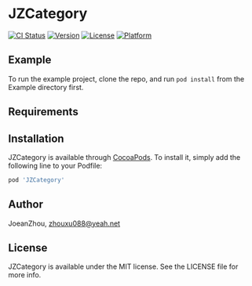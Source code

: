 # JZCategory

[![CI Status](https://img.shields.io/travis/JoeanZhou/JZCategory.svg?style=flat)](https://travis-ci.org/JoeanZhou/JZCategory)
[![Version](https://img.shields.io/cocoapods/v/JZCategory.svg?style=flat)](https://cocoapods.org/pods/JZCategory)
[![License](https://img.shields.io/cocoapods/l/JZCategory.svg?style=flat)](https://cocoapods.org/pods/JZCategory)
[![Platform](https://img.shields.io/cocoapods/p/JZCategory.svg?style=flat)](https://cocoapods.org/pods/JZCategory)

## Example

To run the example project, clone the repo, and run `pod install` from the Example directory first.

## Requirements

## Installation

JZCategory is available through [CocoaPods](https://cocoapods.org). To install
it, simply add the following line to your Podfile:

```ruby
pod 'JZCategory'
```

## Author

JoeanZhou, zhouxu088@yeah.net

## License

JZCategory is available under the MIT license. See the LICENSE file for more info.
